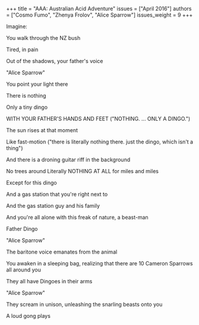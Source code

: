 +++
title = "AAA: Australian Acid Adventure"
issues = ["April 2016"]
authors = ["Cosmo Fumo", "Zhenya Frolov", "Alice Sparrow"]
issues_weight = 9
+++

Imagine:

You walk through the NZ bush

Tired, in pain

Out of the shadows, your father's voice

"Alice Sparrow"

You point your light there

There is nothing

Only a tiny dingo

WITH YOUR FATHER'S HANDS AND FEET ("NOTHING. ...  ONLY A DINGO.")

The sun rises at that moment

Like fast-motion ("there is literally nothing there. just the dingo, which isn't a thing")

And there is a droning guitar riff in the background

No trees around Literally NOTHING AT ALL for miles and miles

Except for this dingo

And a gas station that you're right next to

And the gas station guy and his family

And you're all alone with this freak of nature, a beast-man

Father Dingo

"Alice Sparrow"

The baritone voice emanates from the animal

You awaken in a sleeping bag, realizing that there are 10 Cameron Sparrows all around you

They all have Dingoes in their arms

"Alice Sparrow"

They scream in unison, unleashing the snarling beasts onto you

A loud gong plays

